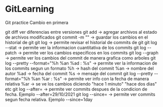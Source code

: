 # GitLearning
Git practice
Cambio en primera

git diff <archivo> ver diferencias entre versiones
git add <archivo> -> agregar archivos al estado de archivos modificados
git commit -m "<mensajeCortoDelCambioDelArchivo>" ->  guardar los cambios en el historial de git
git log -> permite revisar el historial de commits de git
git log --stat -> permite ver la informacion cuantitativa de los commits
git log --patch -> permite ver los cambios especificos en los commits
git log --graph -> permite ver los cambios del commit de manera grafica como arboles
git log --pretty --format="%h %an %ad : %s" -> permite ver la informacion de los commits segun un formato
%h -> hash del commit
%an -> nombre del autor
%ad -> fecha del commit
%s -> mensaje del commit
git log --pretty --format="%h %an %ar : %s" -> permite ver info con la fecha de manera relativa
%ar -> se ve los cambios diciendo "hace 1 minuto" "hace dos dias" etc
git log --after=<fecha> -> permite ver commits despues de la condicion de fecha. Ejemplo --after=29/10/2021
git log --since=<fechaRelativa> -> permite ver commits segun fecha relativa. Ejemplo --since=1day

